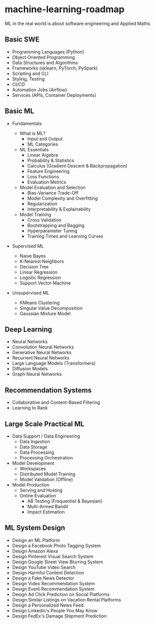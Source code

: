 # machine-learning-roadmap

ML in the real world is about software engineering and Applied Maths

## Basic SWE
- Programming Languages (Python)
- Object Oriented Programming
- Data Structures and Algorithms
- Frameworks (sklearn, PyTorch, PySpark)
- Scripting and CLI
- Styling, Testing
- CI/CD
- Automation Jobs (Airflow)
- Services (APIs, Container Deployments) 

## Basic ML
- Fundamentals
  - What is ML?
    - Input and Output
    - ML Categories
  - ML Essentials
    - Linear Algebra
    - Probability & Statistics
    - Calculus (Gradient Descent & Backpropagation)
    - Feature Engineering 
    - Loss Functions 
    - Evaluation Metrics
  - Model Evaluation and Selection
    - Bias-Variance Trade-Off
    - Model Complexity and Overfitting
    - Regularization
    - Interpretability & Explainability
  - Model Training
    - Cross Validation
    - Bootstrapping and Bagging
    - Hyperparameter Tuning
    - Training Times and Learning Curves
  
- Supervised ML
  - Naive Bayes
  - K-Nearest Neighbors
  - Decision Tree
  - Linear Regression
  - Logistic Regression
  - Support Vector Machine
    
- Unsupervised ML
  - KMeans Clustering
  - Singular Value Decomposition
  - Gaussian Mixture Model
  
## Deep Learning
- Neural Networks
- Convolution Neural Networks
- Generative Neural Networks
- Recurrent Neural Networks
- Large Language Models (Transformers)
- Diffusion Models
- Graph Neural Networks

## Recommendation Systems
- Collaborative and Content-Based Filtering
- Learning to Rank

## Large Scale Practical ML
- Data Support / Data Engineering
  - Data Ingestion
  - Data Storage
  - Data Processing
  - Processing Orchestration
- Model Development
  - Workspaces
  - Distributed Model Training
  - Model Validation (Offline)
- Model Production
  - Serving and Hosting
  - Online Evaluation
    - AB Testing (Frequentist & Bayesian)
    - Multi-Armed Bandit
    - Impact Estimation

## ML System Design
- Design an ML Platform
- Design a Facebook Photo Tagging System
- Design Amazon Alexa
- Design Pinterest Visual Search System
- Design Google Street View Blurring System
- Design YouTube Video Search
- Design Harmful Content Detection
- Design a Fake News Detector
- Design Video Recommendation System
- Design Event Recommendation System
- Design Ad Click Prediction on Social Platforms
- Design Similar Listings on Vacation Rental Platforms
- Design a Personalized News Feed
- Design Linkedin's People You May Know
- Design FedEx's Damage Shipment Prediction
